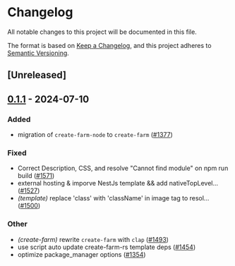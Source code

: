 # Changelog
All notable changes to this project will be documented in this file.

The format is based on [Keep a Changelog](https://keepachangelog.com/en/1.0.0/),
and this project adheres to [Semantic Versioning](https://semver.org/spec/v2.0.0.html).

## [Unreleased]

## [0.1.1](https://github.com/ErKeLost/farm/compare/create-farm-v0.1.0...create-farm-v0.1.1) - 2024-07-10

### Added
- migration of `create-farm-node` to `create-farm` ([#1377](https://github.com/ErKeLost/farm/pull/1377))

### Fixed
- Correct Description, CSS, and resolve "Cannot find module" on npm run build ([#1571](https://github.com/ErKeLost/farm/pull/1571))
- external hosting & imporve NestJs template && add nativeTopLevel… ([#1527](https://github.com/ErKeLost/farm/pull/1527))
- *(template)* replace 'class' with 'className' in image tag to resol… ([#1500](https://github.com/ErKeLost/farm/pull/1500))

### Other
- *(create-farm)* rewrite `create-farm` with `clap` ([#1493](https://github.com/ErKeLost/farm/pull/1493))
- use script auto update create-farm-rs template deps ([#1454](https://github.com/ErKeLost/farm/pull/1454))
- optimize package_manager options ([#1354](https://github.com/ErKeLost/farm/pull/1354))
